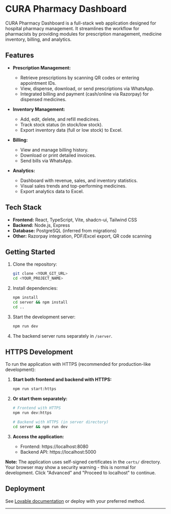 # CURA Pharmacy Dashboard

CURA Pharmacy Dashboard is a full-stack web application designed for hospital pharmacy management. It streamlines the workflow for pharmacists by providing modules for prescription management, medicine inventory, billing, and analytics.

## Features

- **Prescription Management:**
  - Retrieve prescriptions by scanning QR codes or entering appointment IDs.
  - View, dispense, download, or send prescriptions via WhatsApp.
  - Integrated billing and payment (cash/online via Razorpay) for dispensed medicines.

- **Inventory Management:**
  - Add, edit, delete, and refill medicines.
  - Track stock status (in stock/low stock).
  - Export inventory data (full or low stock) to Excel.

- **Billing:**
  - View and manage billing history.
  - Download or print detailed invoices.
  - Send bills via WhatsApp.

- **Analytics:**
  - Dashboard with revenue, sales, and inventory statistics.
  - Visual sales trends and top-performing medicines.
  - Export analytics data to Excel.

## Tech Stack

- **Frontend:** React, TypeScript, Vite, shadcn-ui, Tailwind CSS
- **Backend:** Node.js, Express
- **Database:** PostgreSQL (inferred from migrations)
- **Other:** Razorpay integration, PDF/Excel export, QR code scanning

## Getting Started

1. Clone the repository:
   ```sh
   git clone <YOUR_GIT_URL>
   cd <YOUR_PROJECT_NAME>
   ```
2. Install dependencies:
   ```sh
   npm install
   cd server && npm install
   cd ..
   ```
3. Start the development server:
   ```sh
   npm run dev
   ```
4. The backend server runs separately in `/server`.

## HTTPS Development

To run the application with HTTPS (recommended for production-like development):

1. **Start both frontend and backend with HTTPS:**
   ```sh
   npm run start:https
   ```

2. **Or start them separately:**
   ```sh
   # Frontend with HTTPS
   npm run dev:https
   
   # Backend with HTTPS (in server directory)
   cd server && npm run dev
   ```

3. **Access the application:**
   - Frontend: https://localhost:8080
   - Backend API: https://localhost:5000

**Note:** The application uses self-signed certificates in the `certs/` directory. Your browser may show a security warning - this is normal for development. Click "Advanced" and "Proceed to localhost" to continue.

## Deployment

See [Lovable documentation](https://lovable.dev/projects/0b3ae198-8c40-4594-b066-62790cc5442e) or deploy with your preferred method.

---
